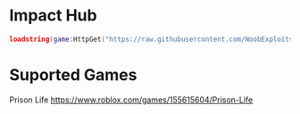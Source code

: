 # Impact Hub
```lua
loadstring(game:HttpGet("https://raw.githubusercontent.com/NoobExploits/Scripts-ROBLOX/main/MainScript.lua"))();
```

# Suported Games
Prison Life
https://www.roblox.com/games/155615604/Prison-Life
